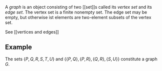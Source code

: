 A *graph* is an object consisting of two [[set]]s called its *vertex set* and its *edge set*. The vertex set is a finite nonempty set. The edge set may be empty, but otherwise ist elements are two-element subsets of the vertex set.

See [[vertices and edges]]
## Example
The sets $\{P, Q, R, S, T, U\}$ and $\{\{P, Q\}, \{P, R\}, \{Q,R\}, \{S,U\}\}$ constitute a graph *G*.